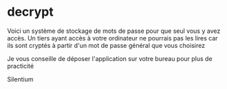 # decrypt
Voici un système de stockage de mots de passe pour que seul vous y avez accès.
Un tiers ayant accès à votre ordinateur ne pourrais pas les lires car ils sont cryptés à partir d'un mot de passe général que vous choisirez

Je vous conseille de déposer l'application sur votre bureau pour plus de practicité

Silentium
